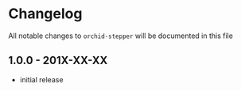 # Changelog

All notable changes to `orchid-stepper` will be documented in this file

## 1.0.0 - 201X-XX-XX

- initial release
